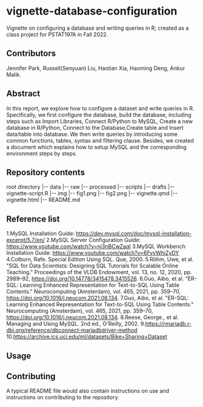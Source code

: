 # vignette-database-configuration
Vignette on configuring a database and writing queries in R; created as a class project for PSTAT197A in Fall 2022.
    
## Contributors
Jennifer Park, Russell(Senyuan) Liu, Haotian Xia, Haoming Deng, Ankur Malik.

## Abstract
In this report, we explore how to configure a dataset and write queries in R. Specifically, we first configure the database, build the database, including steps such as Import Libraries, Connect R/Python to MySQL, Create a new database in R/Python, Connect to the Database,Create table and Insert data/table into database. We then write queries by introducing some common functions, tables, syntax and filtering clause. Besides, we created a document which explains how to setup MySQL and the corresponding environment steps by steps.

## Repository contents
root directory
|-- data
    |-- raw
    |-- processed
|-- scripts
    |-- drafts
    |-- vignette-script.R
|-- img
    |-- fig1.png
    |-- fig2.png
|-- vignette.qmd
|-- vignette.html
|-- README.md

## Reference list
1.MySQL Installation Guide: https://dev.mysql.com/doc/mysql-installation-excerpt/5.7/en/
2.MySQL Server Configuration Guide: https://www.youtube.com/watch?v=nj3nBCwZaqI
3.MySQL Workbench Installation Guide: https://www.youtube.com/watch?v=6FvvWhiZyDY
4.Colburn, Rafe. Special Edition Using SQL. Que, 2000.
5.Röhm, Uwe, et al. "SQL for Data Scientists: Designing SQL Tutorials for Scalable Online Teaching." Proceedings of the VLDB Endowment, vol. 13, no. 12, 2020, pp. 2989–92, https://doi.org/10.14778/3415478.3415526.
6.Guo, Aibo, et al. "ER-SQL: Learning Enhanced Representation for Text-to-SQL Using Table Contents." Neurocomputing (Amsterdam), vol. 465, 2021, pp. 359–70, https://doi.org/10.1016/j.neucom.2021.08.134.
7.Guo, Aibo, et al. "ER-SQL: Learning Enhanced Representation for Text-to-SQL Using Table Contents." Neurocomputing (Amsterdam), vol. 465, 2021, pp. 359–70, https://doi.org/10.1016/j.neucom.2021.08.134.
8.Reese, George., et al. Managing and Using MySQL. 2nd ed., O'Reilly, 2002.
9.https://rmariadb.r-dbi.org/reference/dbconnect-mariadbdriver-method
10.https://archive.ics.uci.edu/ml/datasets/Bike+Sharing+Dataset

## Usage
## Contributing
A typical README file would also contain instructions on use and instructions on contributing to the repository.
